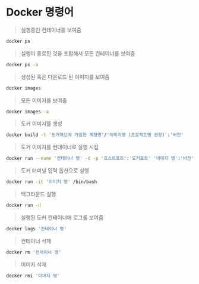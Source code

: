 # Docker 명령어

> 실행중인 컨테이너를 보여줌

```bash
docker ps
```



>  실행이 종료된 것을 포함해서 모든 컨테이너를 보여줌

```bash
docker ps -a
```



>  생성된 혹은 다운로드 된 이미지를 보여줌

```bash
docker images
```



>  모든 이미지를 보여줌

```bash
docker images -a 
```



>  도커 이미지를 생성

```bash
docker build -t '도커허브에 가입한 계정명'/'이미지명 (프로젝트명 권장)':'버전'
```



> 도커 이미지를 컨테이너로 실행 시킴

```bash
docker run --name '컨테이너 명' -d -p '호스트포트':'도커포트' '이미지 명':'버전' .
```



> 도커 터미널 입력 옵션으로 실행

```bash
docker run -it '이미지 명' /bin/bash
```



> 백그라운드 실행

```bash
docker run -d 
```



>  실행된 도커 컨테이너에 로그를 보여줌

```bash
docker logs '컨테이너 명'
```



> 컨테이너 삭제

```bash
docker rm '컨테이너 명' 
```



> 이미지 삭제

```bash
docker rmi '이미지 명'
```

